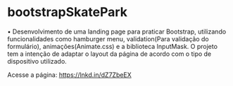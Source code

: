 # bootstrapSkatePark

• Desenvolvimento de uma landing page para praticar Bootstrap, utilizando funcionalidades como hamburger menu, validation(Para validação do formulário), animações(Animate.css) e a biblioteca InputMask. O projeto tem a intenção de adaptar o layout da página de acordo com o tipo de dispositivo utilizado.

Acesse a página: https://lnkd.in/dZ7ZbeEX
